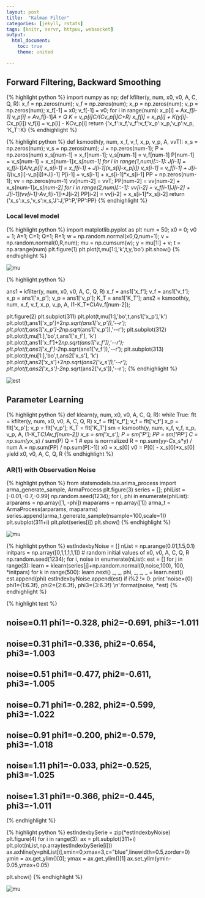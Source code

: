 ```yaml
---
layout: post
title:  "Kalman Filter"
categories: [jekyll, rstats]
tags: [knitr, servr, httpuv, websocket]
output:
  html_document:
    toc: true
    theme: united

---
```


## Forward Filtering, Backward Smoothing


{% highlight python %}
import numpy as np; 
def kfilter(y, num, x0, v0, A, C, Q, R):
    x_f = np.zeros(num); v_f = np.zeros(num);
    x_p = np.zeros(num); v_p = np.zeros(num);
    x_f[-1] = x0; v_f[-1] = v0;
    for i in range(num):
        x_p[i] = A*x_f[i-1]
        v_p[i] = A*v_f[i-1]*A + Q
        K = v_p[i]*C/(C*v_p[i]*C+R)
        x_f[i] = x_p[i] + K*(y[i]-C*x_p[i])
        v_f[i] = v_p[i] - K*C*v_p[i]
    return {'x_f':x_f,'v_f':v_f,'x_p':x_p,'v_p':v_p, 'K_T':K}
{% endhighlight %}

{% highlight python %}
def ksmooth(y, num, x_f, v_f, x_p, v_p, A, vvT):
    x_s = np.zeros(num); v_s = np.zeros(num); J = np.zeros(num-1); P = np.zeros(num)
    x_s[num-1] = x_f[num-1]; v_s[num-1] = v_f[num-1]
    P[num-1] =  v_s[num-1] + x_s[num-1]*x_s[num-1]
    for i in range(1,num)[::-1]:
        J[i-1] = v_f[i-1]*A/v_p[i]
        x_s[i-1] = x_f[i-1] + J[i-1]*(x_s[i]-x_p[i])
        v_s[i-1] = v_f[i-1] + J[i-1]*(v_s[i]-v_p[i])*J[i-1]
        P[i-1] =  v_s[i-1] + x_s[i-1]*x_s[i-1]
    PP = np.zeros(num-1); vv = np.zeros(num-1)
    vv[num-2] = vvT; PP[num-2] = vv[num-2] + x_s[num-1]*x_s[num-2]
    for i in range(2,num)[::-1]:
        vv[i-2] = v_f[i-1]*J[i-2] + J[i-1]*(vv[i-1]-A*v_f[i-1])*J[i-2]
        PP[i-2] = vv[i-2] + x_s[i-1]*x_s[i-2]
    return {'x_s':x_s,'v_s':v_s,'J':J,'P':P,'PP':PP}
{% endhighlight %}





### Local level model


{% highlight python %}
import matplotlib.pyplot as plt
num = 50; x0 = 0; v0 = 1; A=1; C=1; Q=1; R=1;
w = np.random.normal(x0,Q,num+1); v = np.random.normal(0,R,num);
mu = np.cumsum(w);
y = mu[1:] + v;
t = np.arange(num)
plt.figure(1)
plt.plot(t,mu[1:],'k',t,y,'bo')
plt.show()
{% endhighlight %}

![mu](/demon/figure/locallev1.png)  



{% highlight python %}

ans1 = kfilter(y, num, x0, v0, A, C, Q, R)
x_f = ans1['x_f']; v_f = ans1['v_f']; x_p = ans1['x_p']; v_p = ans1['v_p']; K_T = ans1['K_T'];
ans2 = ksmooth(y, num, x_f, v_f, x_p, v_p, A, (1-K_T*C)*A*v_f[num-2]);

plt.figure(2)
plt.subplot(311)
plt.plot(t,mu[1:],'bo',t,ans1['x_p'],'k')
plt.plot(t,ans1['x_p']+2*np.sqrt(ans1['v_p']),'--r');
plt.plot(t,ans1['x_p']-2*np.sqrt(ans1['v_p']),'--r');
plt.subplot(312)
plt.plot(t,mu[1:],'bo',t,ans1['x_f'], 'k')
plt.plot(t,ans1['x_f']+2*np.sqrt(ans1['v_f']),'--r');
plt.plot(t,ans1['x_f']-2*np.sqrt(ans1['v_f']),'--r');
plt.subplot(313)
plt.plot(t,mu[1:],'bo',t,ans2['x_s'], 'k')
plt.plot(t,ans2['x_s']+2*np.sqrt(ans2['v_s']),'--r');
plt.plot(t,ans2['x_s']-2*np.sqrt(ans2['v_s']),'--r');
{% endhighlight %}

![est](/demon/figure/locallev2.png)  

## Parameter Learning


{% highlight python %}
def klearn(y, num, x0, v0, A, C, Q, R):
    while True:
        flt = kfilter(y, num, x0, v0, A, C, Q, R)
        x_f = flt['x_f']; v_f = flt['v_f']
        x_p = flt['x_p']; v_p = flt['v_p']; K_T = flt['K_T']
        sm = ksmooth(y, num, x_f, v_f, x_p, v_p, A, (1-K_T*C)*A*v_f[num-2])
        x_s = sm['x_s']; P = sm['P']; PP = sm['PP']
        C = np.sum(y*x_s) / sum(P)
        Q = 1 # eps is normalized
        R = np.sum(y*y-C*x_s*y) / num
        A = np.sum(PP) / np.sum(P[:-1])
        x0 = x_s[0]
        v0 = P[0] - x_s[0]*x_s[0]
        yield x0, v0, A, C, Q, R
{% endhighlight %}

### AR(1) with Observation Noise





{% highlight python %}
from statsmodels.tsa.arima_process import arma_generate_sample, ArmaProcess
plt.figure(3)
series = [];
phiList = [-0.01,-0.7,-0.99]
np.random.seed(1234);
for i, phi in enumerate(phiList):
    arparams = np.array([1, -phi])
    maparams = np.array([1])
    arma_t = ArmaProcess(arparams, maparams)
    series.append(arma_t.generate_sample(nsample=100,scale=1))
    plt.subplot(311+i)
    plt.plot(series[i])
plt.show()
{% endhighlight %}

![mu](/demon/figure/ar1.png)


{% highlight python %}
estIndexbyNoise = []
nList = np.arange(0.01,1.5,0.1)
initpars = np.array([0,1,1,1,1,1]) # random initial values of x0, v0, A, C, Q, R
np.random.seed(1234);
for i, noise in enumerate(nList):
    est = []
    for j in range(3):
        learn = klearn(series[j]+np.random.normal(0,noise,100), 100, *initpars)
        for k in range(500):
            learn.next()
        _, _, phi, _, _, _ = learn.next()
        est.append(phi)
    estIndexbyNoise.append(est)
    if i%2 != 0:
        print 'noise={0}  phi1={1:6.3f}, phi2={2:6.3f}, phi3={3:6.3f} \n'.format(noise, *est)
{% endhighlight %}


{% highlight text %}
## noise=0.11  phi1=-0.328, phi2=-0.691, phi3=-1.011 
## noise=0.31  phi1=-0.336, phi2=-0.654, phi3=-1.003 
## noise=0.51  phi1=-0.477, phi2=-0.611, phi3=-1.005 
## noise=0.71  phi1=-0.282, phi2=-0.599, phi3=-1.022 
## noise=0.91  phi1=-0.200, phi2=-0.579, phi3=-1.018 
## noise=1.11  phi1=-0.033, phi2=-0.525, phi3=-1.025 
## noise=1.31  phi1=-0.366, phi2=-0.445, phi3=-1.011
{% endhighlight %}


{% highlight python %}
estIndexbySerie = zip(*estIndexbyNoise)
plt.figure(4)
for i in range(3):
    ax = plt.subplot(311+i)
    plt.plot(nList,np.array(estIndexbySerie[i]))
    ax.axhline(y=phiList[i],xmin=0,xmax=3,c="blue",linewidth=0.5,zorder=0)
    ymin = ax.get_ylim()[0]; ymax = ax.get_ylim()[1]
    ax.set_ylim(ymin-0.05,ymax+0.05)
    
plt.show()
{% endhighlight %}



![mu](/demon/figure/ar2.png)


